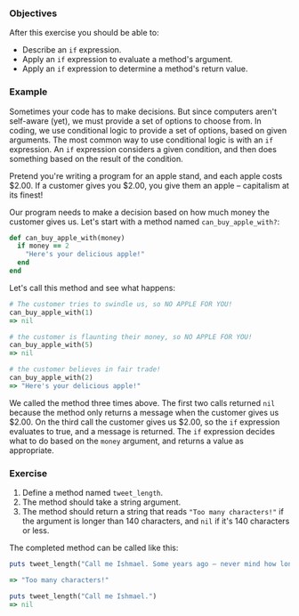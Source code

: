 <!-- { ids:[67], language:'Ruby', type:'workshop', order: 0, name:'If Expression', description:'Learn how to evaluate arguments and determine values with the if expression.' }-->

### Objectives

After this exercise you should be able to:

- Describe an `if` expression.
- Apply an `if` expression to evaluate a method's argument.
- Apply an `if` expression to determine a method's return value.

### Example

Sometimes your code has to make decisions. But since computers aren't self-aware (yet), we must provide a set of options to choose from. In coding, we use conditional logic to provide a set of options, based on given arguments. The most common way to use conditional logic is with an `if` expression. An `if` expression considers a given condition, and then does something based on the result of the condition.

Pretend you're writing a program for an apple stand, and each apple costs $2.00. If a customer gives you $2.00, you give them an apple – capitalism at its finest!

Our program needs to make a decision based on how much money the customer gives us. Let's start with a method named `can_buy_apple_with?`:

```ruby
def can_buy_apple_with(money)
  if money == 2
    "Here's your delicious apple!"
  end
end
```

Let's call this method and see what happens:

```ruby
# The customer tries to swindle us, so NO APPLE FOR YOU!
can_buy_apple_with(1)
=> nil

# the customer is flaunting their money, so NO APPLE FOR YOU!
can_buy_apple_with(5)
=> nil

# the customer believes in fair trade!
can_buy_apple_with(2)
=> "Here's your delicious apple!"
```

We called the method three times above. The first two calls returned `nil` because the method only returns a message when the customer gives us $2.00. On the third call the customer gives us $2.00, so the `if` expression evaluates to true, and a message is returned. The `if` expression decides what to do based on the `money` argument, and returns a value as appropriate.

### Exercise

1. Define a method named `tweet_length`.
2. The method should take a string argument.
3. The method should return a string that reads `"Too many characters!"` if the argument is longer than 140 characters, and `nil` if it's 140 characters or less.

The completed method can be called like this:

```ruby
puts tweet_length("Call me Ishmael. Some years ago – never mind how long precisely – having little or no money in my purse, and nothing particular to interest me on shore, I thought I would sail about a little and see the watery part of the world. It is a way I have of driving off the spleen, and regulating the circulation. Whenever I find myself growing grim about the mouth; whenever it is a damp, drizzly November in my soul; whenever I find myself involuntarily pausing before coffin warehouses, and bringing up the rear of every funeral I meet; and especially whenever my hypos get such an upper hand of me, that it requires a strong moral principle to prevent me from deliberately stepping into the street, and methodically knocking people's hats off--then, I account it high time to get to sea as soon as I can.")

=> "Too many characters!"

puts tweet_length("Call me Ishmael.")
=> nil
```
